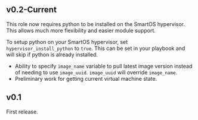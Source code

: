 v0.2-Current
--------
This role now requires python to be installed on the SmartOS hypervisor. This allows much more flexibility and easier module support.

To setup python on your SmartOS hypervisor, set `hypervisor_install_python` to `true`. This can be set in your playbook and will skip if python is already installed.

- Ability to specify `image_name` variable to pull latest image version instead
of needing to use `image_uuid`. `image_uuid` will override `image_name`.
- Preliminary work for getting current virtual machine state.

v0.1
----
First release.
